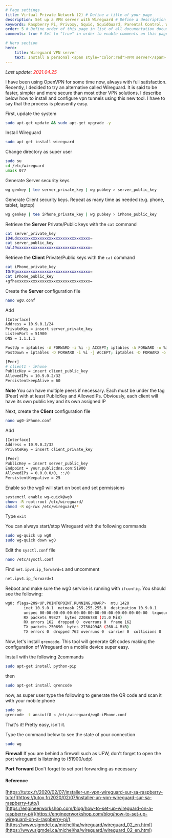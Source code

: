 ```yaml
---
# Page settings
title: Virtual Private Network (2) # Define a title of your page
description: Set up a VPN server with Wireguard # Define a description of your page
keywords: Raspberry Pi, Privoxy, Squid, SquidGuard, Parental Control, Web Filter, backup, rsnapshot, vpn, openvpn # Define keywords for search engines
order: 5 # Define order of this page in list of all documentation documents
comments: true # Set to "true" in order to enable comments on this page. Make sure you properly setup "disqus_forum_shortname" variable in "_config.yml"

# Hero section
hero:
    title: Wireguard VPN server
    text: Install a personal <span style="color:red">VPN server</span> with <span style="color:red">Wireguard</span>.
---
```


_Last update: <span style="color:red">2021.04.25</span>_

I have been using OpenVPN for some time now, always with full satisfaction. Recently, I decided to try an alternative called Wireguard. It is said to be faster, simpler and more secure than most other VPN solutions. I describe below how to install and configure vpn tunnels using this new tool. I have to say that the process is pleasently easy. 

First, update the system

```bash
sudo apt-get update && sudo apt-get upgrade -y
```

Install Wireguard

```bash
sudo apt-get install wireguard
```

Change directory as super user

```bash
sudo su
cd /etc/wireguard
umask 077
```

Generate Server security keys

```bash
wg genkey | tee server_private_key | wg pubkey > server_public_key
```

Generate Client security keys. Repeat as many time as needed (e.g. phone, tablet, laptop)

```bash
wg genkey | tee iPhone_private_key | wg pubkey > iPhone_public_key
```

Retrieve the **Server** Private/Public keys with the `cat` command

```bash
cat server_private_key
ID4Ldxxxxxxxxxxxxxxxxxxxxxxxxxxxxxxxx=
cat server_public_key
UulJ9xxxxxxxxxxxxxxxxxxxxxxxxxxxxxxxx=
```

Retrieve the **Client** Private/Public keys with the `cat` command

```bash
cat iPhone_private_key
IOrKgxxxxxxxxxxxxxxxxxxxxxxxxxxxxxxxx=
cat iPhone_public_key
+gfhexxxxxxxxxxxxxxxxxxxxxxxxxxxxxxxx=
```

Create the **Server** configuration file

```bash
nano wg0.conf
```

Add

```bash
[Interface]
Address = 10.9.0.1/24
PrivateKey = insert server_private_key
ListenPort = 51900
DNS = 1.1.1.1

PostUp = iptables -A FORWARD -i %i -j ACCEPT; iptables -A FORWARD -o %i -j ACCEPT; iptables -t nat -A POSTROUTING -o eth0 -j MASQUERADE
PostDown = iptables -D FORWARD -i %i -j ACCEPT; iptables -D FORWARD -o %i -j ACCEPT; iptables -t nat -D POSTROUTING -o eth0 -j MASQUERADE

[Peer]
# client1 - iPhone
PublicKey = insert client_public_key
AllowedIPs = 10.9.0.2/32
PersistentkeepAlive = 60
```

<div class="callout callout--warning">
    <p><strong>Note</strong> You can have multiple peers if necessary. Each must be under the tag [Peer] with at least PublicKey and AllowedIPs. Obviously, each client will have its own public key and its own assigned IP</p>
</div>

Next, create the **Client** configuration file

```bash
nano wg0-iPhone.conf
```

Add

```bash
[Interface]
Address = 10.9.0.2/32
PrivateKey = insert client_private_key
    
[Peer]
PublicKey = insert server_public_key
Endpoint = your.publicdns.com:51900
AllowedIPs = 0.0.0.0/0, ::/0
PersistentKeepalive = 25
```

Enable so the wg0 will start on boot and set permissions

```bash
systemctl enable wg-quick@wg0
chown -R root:root /etc/wireguard/
chmod -R og-rwx /etc/wireguard/* 
```

Type `exit`

You can always start/stop Wireguard with the following commands

```bash
sudo wg-quick up wg0
sudo wg-quick down wg0
```

Edit the `sysctl.conf` file

```bash
nano /etc/sysctl.conf
```

Find `net.ipv4.ip_forward=1` and uncomment

```bash
net.ipv4.ip_forward=1
```

Reboot and make sure the wg0 service is running with `ifconfig`. You should see the following:

```bash
wg0: flags=209<UP,POINTOPOINT,RUNNING,NOARP>  mtu 1420
        inet 10.9.0.1  netmask 255.255.255.0  destination 10.9.0.1
        unspec 00-00-00-00-00-00-00-00-00-00-00-00-00-00-00-00  txqueuelen 1000  (UNSPEC)
        RX packets 99827  bytes 22086788 (21.0 MiB)
        RX errors 162  dropped 0  overruns 0  frame 162
        TX packets 250690  bytes 273049948 (260.4 MiB)
        TX errors 0  dropped 762 overruns 0  carrier 0  collisions 0
```

Now, let's install `qrencode`. This tool will generate QR codes making the configuration of Wireguard on a mobile device super easy.

Install with the following 2commands

```bash
sudo apt-get install python-pip
```

then

```bash
sudo apt-get install qrencode
```

now, as super user type the following to generate the QR code and scan it with your mobile phone

```bash
sudo su
qrencode -t ansiutf8 < /etc/wireguard/wg0-iPhone.conf
```

That's it! Pretty easy, isn't it.

Type the command below to see the state of your connection

```bash
sudo wg
```

<div class="callout callout--warning">
    <p><strong>Firewall</strong> If you are behind a firewall such as UFW, don't forget to open the port wireguard is listening to (51900/udp)</p>
</div>


<div class="callout callout--warning">
    <p><strong>Port Forward</strong> Don't forget to set port forwarding as necessary</p>
</div>


<div class="Reference"></div>

#### Reference

[https://tutox.fr/2020/02/07/installer-un-vpn-wireguard-sur-sa-raspberry-tuto/](https://tutox.fr/2020/02/07/installer-un-vpn-wireguard-sur-sa-raspberry-tuto/)<br />
[https://engineerworkshop.com/blog/how-to-set-up-wireguard-on-a-raspberry-pi/](https://engineerworkshop.com/blog/how-to-set-up-wireguard-on-a-raspberry-pi/)<br />
[https://www.sigmdel.ca/michel/ha/wireguard/wireguard_02_en.html](https://www.sigmdel.ca/michel/ha/wireguard/wireguard_02_en.html)<br />
